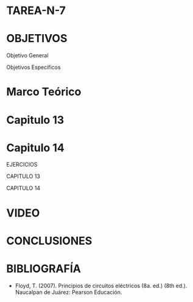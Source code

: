 # TAREA-N-7

# OBJETIVOS

Objetivo General

Objetivos Específicos

# Marco Teórico

# Capitulo 13

# Capitulo 14

EJERCICIOS 

CAPITULO 13

CAPITULO 14

# VIDEO

# CONCLUSIONES

# BIBLIOGRAFÍA
- Floyd, T. (2007). Principios de circuitos eléctricos (8a. ed.) (8th ed.). Naucalpan de Juárez: Pearson Educación.
